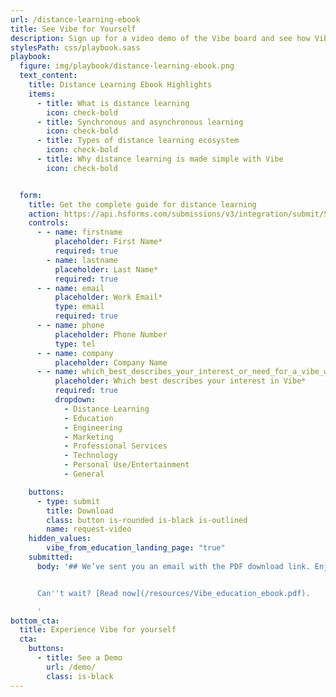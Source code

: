```yaml
---
url: /distance-learning-ebook
title: See Vibe for Yourself
description: Sign up for a video demo of the Vibe board and see how Vibe can elevate your team collaboration, presentations, and training.
stylesPath: css/playbook.sass
playbook:
  figure: img/playbook/distance-learning-ebook.png
  text_content:
    title: Distance Learning Ebook Highlights
    items:
      - title: What is distance learning
        icon: check-bold
      - title: Synchronous and asynchronous learning
        icon: check-bold
      - title: Types of distance learning ecosystem
        icon: check-bold
      - title: Why distance learning is made simple with Vibe
        icon: check-bold


  form:
    title: Get the complete guide for distance learning
    action: https://api.hsforms.com/submissions/v3/integration/submit/5698963/e58576d6-a3f7-4067-b961-0afeaa0d38ab
    controls:
      - - name: firstname
          placeholder: First Name*
          required: true
        - name: lastname
          placeholder: Last Name*
          required: true
      - - name: email
          placeholder: Work Email*
          type: email
          required: true
      - - name: phone
          placeholder: Phone Number
          type: tel
      - - name: company
          placeholder: Company Name
      - - name: which_best_describes_your_interest_or_need_for_a_vibe_whiteboard_
          placeholder: Which best describes your interest in Vibe*
          required: true
          dropdown:
            - Distance Learning
            - Education
            - Engineering
            - Marketing
            - Professional Services
            - Technology
            - Personal Use/Entertainment
            - General

    buttons:
      - type: submit
        title: Download
        class: button is-rounded is-black is-outlined
        name: request-video
    hidden_values:
        vibe_from_education_landing_page: "true"
    submitted:
      body: '## We’ve sent you an email with the PDF download link. Enjoy!


      Can''t wait? [Read now](/resources/Vibe_education_ebook.pdf).

      '
bottom_cta:
  title: Experience Vibe for yourself
  cta:
    buttons:
      - title: See a Demo
        url: /demo/
        class: is-black
---
```

